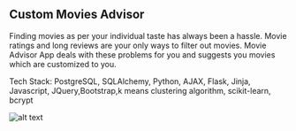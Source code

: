 ## Custom Movies Advisor

Finding movies as per your individual taste has always been a hassle. Movie ratings and long reviews are your only ways to filter out movies.
Movie Advisor App deals with these problems for you and suggests you movies which are customized to you. 

Tech Stack:
PostgreSQL, SQLAlchemy, Python, AJAX, Flask, Jinja, Javascript, JQuery,Bootstrap,k means clustering algorithm, scikit-learn, bcrypt

![alt text](https://github.com/eshthakkar/HB-movies-advisor-app/tree/master/static/images/browse_page.png "Home page")

